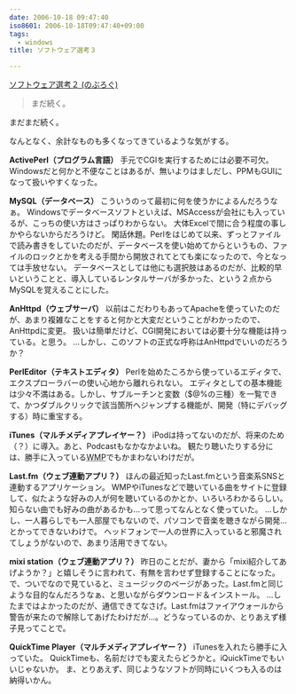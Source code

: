 ```yaml
---
date: 2006-10-18 09:47:40
iso8601: 2006-10-18T09:47:40+09:00
tags:
  - windows
title: ソフトウェア選考３

---
```


[ソフトウェア選考２ (のぶろぐ)](/2006/10/17/171141/)

<blockquote>まだ続く。</blockquote>

まだまだ続く。

なんとなく、余計なものも多くなってきているような気がする。

<strong>ActivePerl（プログラム言語）</strong>
手元でCGIを実行するためには必要不可欠。
Windowsだと何かと不便なことはあるが、無いよりはましだし、PPMもGUIになって扱いやすくなった。

<strong>MySQL（データベース）</strong>
こういうのって最初に何を使うかによるんだろうなぁ。
Windowsでデータベースソフトといえば、MSAccessが会社にも入っているが、こっちの使い方はさっぱりわからない。
大体Excelで間に合う程度の事しかやらないからだろうけど。
閑話休題。Perlをはじめて以来、ずっとファイルで読み書きをしていたのだが、データベースを使い始めてからというもの、ファイルのロックとかを考える手間から開放されてとても楽になったので、今となっては手放せない。
データベースとしては他にも選択肢はあるのだが、比較的早いということと、導入しているレンタルサーバが多かった、という２点からMySQLを覚えることにした。

<strong>AnHttpd（ウェブサーバ）</strong>
以前はこだわりもあってApacheを使っていたのだが、あまり複雑なことをすると何かと大変だということがわかったので、AnHttpdに変更。
扱いは簡単だけど、CGI開発においては必要十分な機能は持っている。と思う。
…しかし、このソフトの正式な呼称はAnHttpdでいいのだろうか？

<strong>PerlEditor（テキストエディタ）</strong>
Perlを始めたころから使っているエディタで、エクスプローラバーの使い心地から離れられない。
エディタとしての基本機能は少々不満はある。しかし、サブルーチンと変数（$@%の三種）を一覧できて、かつダブルクリックで該当箇所へジャンプする機能が、開発（特にデバッグする）時に重宝する。

<strong>iTunes（マルチメディアプレイヤー？）</strong>
iPodは持ってないのだが、将来のため（？）に導入。あと、Podcastもなかなかよいね。
観たり聴いたりする分には、勝手に入っている<abbr title="Windows Media Player">WMP</abbr>でもかまわないわけだが。

<strong>Last.fm（ウェブ連動アプリ？）</strong>
ほんの最近知ったLast.fmという音楽系SNSと連動するアプリケーション。
WMPやiTunesなどで聴いている曲をサイトに登録して、似たような好みの人が何を聴いているのかとか、いろいろわかるらしい。知らない曲でも好みの曲があるかも…って思ってなんとなく使っていた。
…しかし、一人暮らしでも一人部屋でもないので、パソコンで音楽を聴きながら開発…とかってできないわけで。
ヘッドフォンで一人の世界に入っていると邪魔されてしょうがないので、あまり活用できてない。

<strong>mixi station（ウェブ連動アプリ？）</strong>
昨日のことだが、妻から「mixi紹介してあげようか？」と嬉しそうに言われて、有無を言わせず登録することになった。
で、ついでなので見ていると、ミュージックのページがあった。Last.fmと同じような目的なんだろうなぁ、と思いながらダウンロード＆インストール。
…したまではよかったのだが、通信できてなさげ。Last.fmはファイアウォールから警告が来たので解除してあげたわけだが…。どうなっているのか、とりあえず様子見ってことで。

<strong>QuickTime Player（マルチメディアプレイヤー？）</strong>
iTunesを入れたら勝手に入っていた。
QuickTimeも、名前だけでも変えたらどうかと。iQuickTimeでもいいじゃないか。
ま、とりあえず、同じようなソフトが同時にいくつも入るのは納得いかん。
